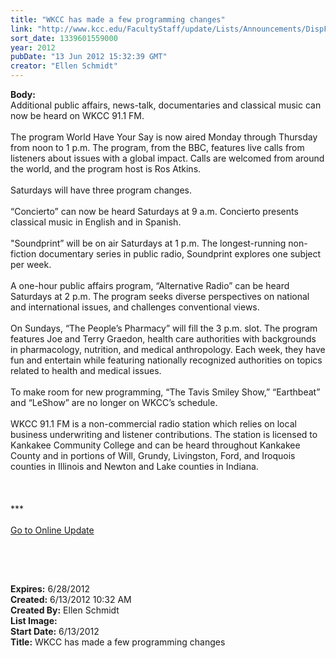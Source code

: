 ```yaml
---
title: "WKCC has made a few programming changes"
link: "http://www.kcc.edu/FacultyStaff/update/Lists/Announcements/DispForm.aspx?ID=734"
sort_date: 1339601559000
year: 2012
pubDate: "13 Jun 2012 15:32:39 GMT"
creator: "Ellen Schmidt"
---
```


<div><b>Body:</b> <div class="ExternalClass7C9E1DA5720E49798DEFA256E9E37E52">
<div>Additional public affairs, news-talk, documentaries and classical music can now be heard on WKCC 91.1 FM. </div>
<div> </div>
<div>The program World Have Your Say is now aired Monday through Thursday from noon to 1 p.m. The program, from the BBC, features live calls from listeners about issues with a global impact. Calls are welcomed from around the world, and the program host is Ros Atkins.</div>
<div> </div>
<div>Saturdays will have three program changes.</div>
<div> </div>
<div>“Concierto” can now be heard Saturdays at 9 a.m. Concierto presents classical music in English and in Spanish.</div>
<div> </div>
<div>&quot;Soundprint” will be on air Saturdays at 1 p.m. The longest-running non-fiction documentary series in public radio, Soundprint explores one subject per week.</div>
<div> </div>
<div>A one-hour public affairs program, “Alternative Radio” can be heard Saturdays at 2 p.m. The program seeks diverse perspectives on national and international issues, and challenges conventional views.</div>
<div> </div>
<div>On Sundays, “The People’s Pharmacy” will fill the 3 p.m. slot. The program features Joe and Terry Graedon, health care authorities with backgrounds in pharmacology, nutrition, and medical anthropology. Each week, they have fun and entertain while featuring nationally recognized authorities on topics related to health and medical issues. </div>
<div><br />To make room for new programming, “The Tavis Smiley Show,” “Earthbeat” and “LeShow” are no longer on WKCC’s schedule. </div>
<div> </div>
<div>WKCC 91.1 FM is a non-commercial radio station which relies on local business underwriting and listener contributions. The station is licensed to Kankakee Community College and can be heard throughout Kankakee County and in portions of Will, Grundy, Livingston, Ford, and Iroquois counties in Illinois and Newton and Lake counties in Indiana.</div>
<div> </div>
<div>
<div class="ExternalClass95AE8F95A9B447AC94D76AD6DF4788EA"> </div>
<div class="ExternalClass95AE8F95A9B447AC94D76AD6DF4788EA"><br />***<br /> <br /><a href="/FacultyStaff/update/Pages/dailyupdate.aspx">Go to Online Update</a><font size="2"></font></div>
<p><font size="2"> </p>
<div><br /></font><br /></div></div>
<div></div></div></div>
<div><b>Expires:</b> 6/28/2012</div>
<div><b>Created:</b> 6/13/2012 10:32 AM</div>
<div><b>Created By:</b> Ellen Schmidt</div>
<div><b>List Image:</b> <a href="http://www.kcc.edu/FacultyStaff/update/PublishingImages/new-wkcc-logo-350-x-136-web.jpg"></a></div>
<div><b>Start Date:</b> 6/13/2012</div>
<div><b>Title:</b> WKCC has made a few programming changes</div>

